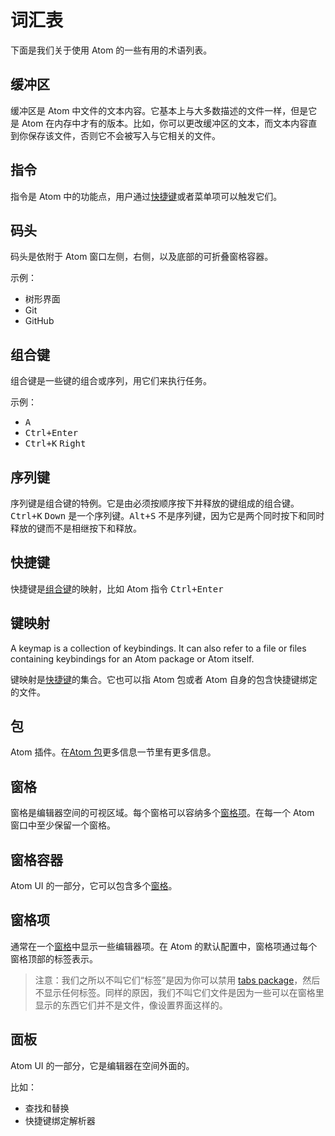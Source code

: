 # 词汇表

下面是我们关于使用 Atom 的一些有用的术语列表。

## 缓冲区

缓冲区是 Atom 中文件的文本内容。它基本上与大多数描述的文件一样，但是它是 Atom 在内存中才有的版本。比如，你可以更改缓冲区的文本，而文本内容直到你保存该文件，否则它不会被写入与它相关的文件。

## 指令

指令是 Atom 中的功能点，用户通过[快捷键](/windows/appendixa/glossary?id=快捷键)或者菜单项可以触发它们。

## 码头

码头是依附于 Atom 窗口左侧，右侧，以及底部的可折叠窗格容器。

示例：

* 树形界面
* Git
* GitHub

## 组合键

组合键是一些键的组合或序列，用它们来执行任务。

示例：

* <kbd>A</kbd>
* <kbd>Ctrl+Enter</kbd>
* <kbd>Ctrl+K</kbd> <kbd>Right</kbd>

## 序列键

序列键是组合键的特例。它是由必须按顺序按下并释放的键组成的组合键。<kbd>Ctrl+K</kbd> <kbd>Down</kbd> 是一个序列键。<kbd>Alt+S</kbd> 不是序列键，因为它是两个同时按下和同时释放的键而不是相继按下和释放。

## 快捷键

快捷键是[组合键](/windows/appendixa/glossary?id=组合键)的映射，比如 Atom 指令 <kbd>Ctrl+Enter</kbd>

## 键映射

A keymap is a collection of keybindings. It can also refer to a file or files containing keybindings for an Atom package or Atom itself.

键映射是[快捷键](/windows/appendixa/glossary?id=快捷键)的集合。它也可以指 Atom 包或者 Atom 自身的包含快捷键绑定的文件。

## 包

Atom 插件。在[Atom 包](/windows/chapter2/atom-packages)更多信息一节里有更多信息。

## 窗格

窗格是编辑器空间的可视区域。每个窗格可以容纳多个[窗格项](/windows/appendixa/glossary?id="窗格项")。在每一个 Atom 窗口中至少保留一个窗格。

## 窗格容器

Atom UI 的一部分，它可以包含多个[窗格](/windows/appendixa/glossary?id=窗格)。

## 窗格项

通常在一个[窗格](/windows/appendixa/glossary?id=窗格)中显示一些编辑器项。在 Atom 的默认配置中，窗格项通过每个窗格顶部的标签表示。

> 注意：我们之所以不叫它们“标签”是因为你可以禁用 [tabs package](https://github.com/atom/tabs)，然后不显示任何标签。同样的原因，我们不叫它们文件是因为一些可以在窗格里显示的东西它们并不是文件，像设置界面这样的。

## 面板

Atom UI 的一部分，它是编辑器在空间外面的。

比如：

* 查找和替换
* 快捷键绑定解析器
